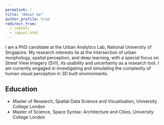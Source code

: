 ```yaml
---
permalink: /
title: "About me"
author_profile: true
redirect_from: 
  - /about/
  - /about.html
---
```


I am a PhD candidate at the Urban Analytics Lab, National University of Singapore. My research interests lie at the intersection of urban morphology, spatial perception, and deep learning, with a special focus on Street View Imagery (SVI), its usability and uncertainty as a research tool. I am currently engaged in investigating and simulating the complexity of human visual perception in 3D built environments.

Education
------
- Master of Research, Spatial Data Science and Visualisation, University College London
- Master of Science, Space Syntax: Architecture and Cities, University College London


